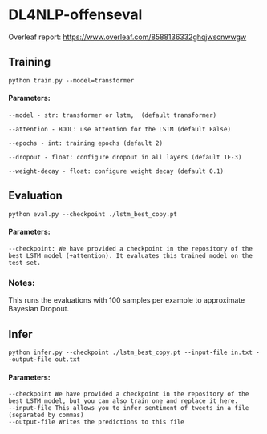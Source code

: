 # DL4NLP-offenseval
Overleaf report: https://www.overleaf.com/8588136332ghqjwscnwwgw

## Training
`python train.py --model=transformer`

#### Parameters:
```
--model - str: transformer or lstm,  (default transformer)

--attention - BOOL: use attention for the LSTM (default False)

--epochs - int: training epochs (default 2)

--dropout - float: configure dropout in all layers (default 1E-3)

--weight-decay - float: configure weight decay (default 0.1)
```

## Evaluation
`python eval.py --checkpoint ./lstm_best_copy.pt`

#### Parameters:
```
--checkpoint: We have provided a checkpoint in the repository of the best LSTM model (+attention). It evaluates this trained model on the test set.
```

### Notes:
This runs the evaluations with 100 samples per example to approximate Bayesian Dropout.

## Infer
`python infer.py --checkpoint ./lstm_best_copy.pt --input-file in.txt --output-file out.txt`

#### Parameters:
```
--checkpoint We have provided a checkpoint in the repository of the best LSTM model, but you can also train one and replace it here.
--input-file This allows you to infer sentiment of tweets in a file (separated by commas)
--output-file Writes the predictions to this file 
```

